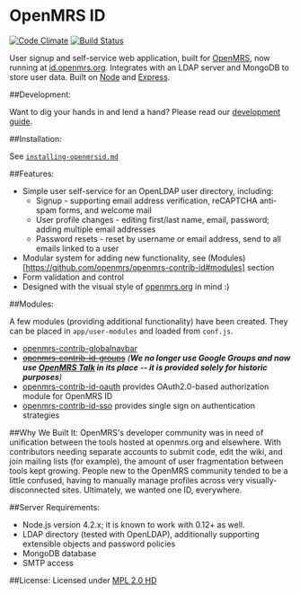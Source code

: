 OpenMRS ID
=========
[![Code Climate](https://codeclimate.com/github/openmrs/openmrs-contrib-id/badges/gpa.svg)](https://codeclimate.com/github/openmrs/openmrs-contrib-id)
[![Build Status](https://travis-ci.org/openmrs/openmrs-contrib-id.svg)](https://travis-ci.org/openmrs/openmrs-contrib-id)


User signup and self-service web application, built for [OpenMRS](http://openmrs.org), now running at [id.openmrs.org](http://id.openmrs.org). Integrates with an LDAP server and MongoDB to store user data. Built on [Node](https://github.com/joyent/node) and [Express](https://github.com/strongloop/express/).

##Development:

Want to dig your hands in and lend a hand? Please read our [development guide](https://github.com/openmrs/openmrs-contrib-id/blob/master/development-guide.md).

##Installation:

See [`installing-openmrsid.md`](https://github.com/openmrs/openmrs-contrib-id/blob/master/installing-openmrsid.md)

##Features:

* Simple user self-service for an OpenLDAP user directory, including:
	* Signup - supporting email address verification, reCAPTCHA anti-spam forms, and welcome mail
	* User profile changes - editing first/last name, email, password; adding multiple email addresses
	* Password resets - reset by username or email address, send to all emails linked to a user
* Modular system for adding new functionality, see (Modules)[https://github.com/openmrs/openmrs-contrib-id#modules] section
* Form validation and control
* Designed with the visual style of [openmrs.org](http://openmrs.org) in mind :)

##Modules:

A few modules (providing additional functionality) have been created. They can be placed in `app/user-modules` and loaded from `conf.js`.

* [openmrs-contrib-globalnavbar](https://github.com/openmrs/openmrs-contrib-id-globalnavbar)
* ~~[openmrs-contrib-id-groups](https://github.com/openmrs/openmrs-contrib-id-groups)~~ *(***We no longer use Google Groups and now use [OpenMRS Talk](http://talk.openmrs.org) in its place -- it is provided solely for historic purposes***)*
* [openmrs-contrib-id-oauth](https://github.com/openmrs/openmrs-contrib-id-oauth) provides OAuth2.0-based authorization module for OpenMRS ID
* [openmrs-contrib-id-sso](https://github.com/openmrs/openmrs-contrib-id-sso) provides single sign on authentication strategies

##Why We Built It:
OpenMRS's developer community was in need of unification between the tools hosted at openmrs.org and elsewhere. With contributors needing separate accounts to submit code, edit the wiki, and join mailing lists (for example), the amount of user fragmentation between tools kept growing. People new to the OpenMRS community tended to be a little confused, having to manually manage profiles across very visually-disconnected sites. Ultimately, we wanted one ID, everywhere.

##Server Requirements:

* Node.js version 4.2.x; it is known to work with 0.12+ as well.
* LDAP directory (tested with OpenLDAP), additionally supporting extensible objects and password policies
* MongoDB database
* SMTP access

##License:
Licensed under [MPL 2.0 HD](http://license.openmrs.org)
